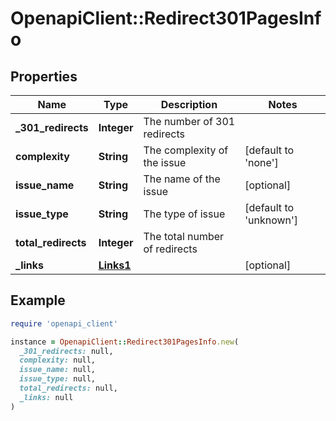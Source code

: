 # OpenapiClient::Redirect301PagesInfo

## Properties

| Name | Type | Description | Notes |
| ---- | ---- | ----------- | ----- |
| **_301_redirects** | **Integer** | The number of 301 redirects |  |
| **complexity** | **String** | The complexity of the issue | [default to &#39;none&#39;] |
| **issue_name** | **String** | The name of the issue | [optional] |
| **issue_type** | **String** | The type of issue | [default to &#39;unknown&#39;] |
| **total_redirects** | **Integer** | The total number of redirects |  |
| **_links** | [**Links1**](Links1.md) |  | [optional] |

## Example

```ruby
require 'openapi_client'

instance = OpenapiClient::Redirect301PagesInfo.new(
  _301_redirects: null,
  complexity: null,
  issue_name: null,
  issue_type: null,
  total_redirects: null,
  _links: null
)
```


